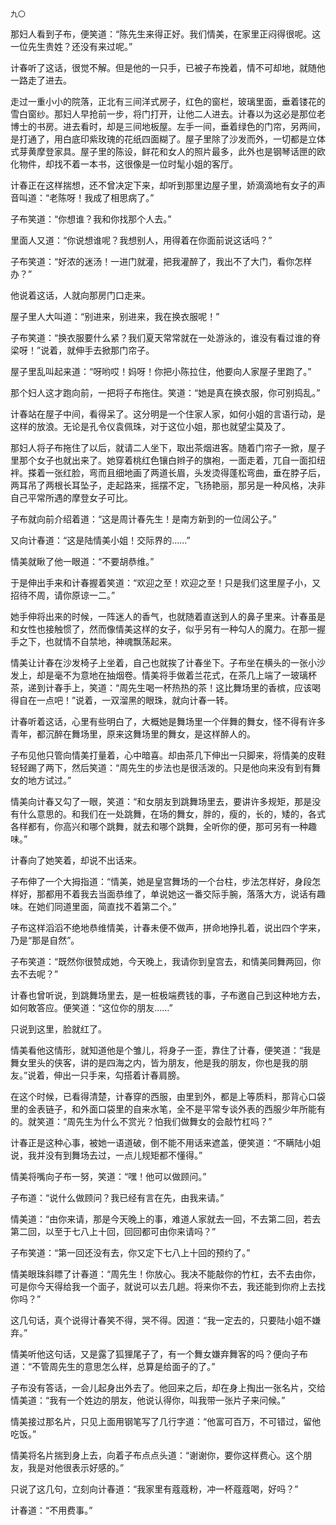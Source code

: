     九〇 

   那妇人看到子布，便笑道：“陈先生来得正好。我们情美，在家里正闷得很呢。这一位先生贵姓？还没有来过呢。”

   计春听了这话，很觉不解。但是他的一只手，已被子布挽着，情不可却地，就随他一路走了进去。

   走过一重小小的院落，正北有三间洋式房子，红色的窗栏，玻璃里面，垂着镂花的雪白窗纱。那妇人早抢前一步，将门打开，让他二人进去。计春以为这必是那位老博士的书房。进去看时，却是三间地板屋。左手一间，垂着绿色的门帘，另两间，是打通了，用白底印紫玫瑰的花纸四面糊了。屋子里除了沙发而外，一切都是立体式芽黄摩登家具。屋子里的陈设，鲜花和女人的照片最多，此外也是钢琴话匣的欧化物件，却找不着一本书，这很像是一位时髦小姐的客厅。

   计春正在这样揣想，还不曾决定下来，却听到那里边屋子里，娇滴滴地有女子的声音叫道：“老陈呀！我成了相思病了。”

   子布笑道：“你想谁？我和你找那个人去。”

   里面人又道：“你说想谁呢？我想别人，用得着在你面前说这话吗？”

   子布笑道：“好浓的迷汤！一进门就灌，把我灌醉了，我出不了大门，看你怎样办？”

   他说着这话，人就向那房门口走来。

   屋子里人大叫道：“别进来，别进来，我在换衣服呢！”

   子布笑道：“换衣服要什么紧？我们夏天常常就在一处游泳的，谁没有看过谁的脊梁呀！”说着，就伸手去掀那门帘子。

   屋子里乱叫起来道：“呀哟哎！妈呀！你把小陈拉住，他要向人家屋子里跑了。”

   那个妇人这才跑向前，一把将子布拖住。笑道：“她是真在换衣服，你可别捣乱。”

   计春站在屋子中间，看得呆了。这分明是一个住家人家，如何小姐的言语行动，是这样的放浪。无论是孔令仪袁佩珠，对于这位小姐，那也就望尘莫及了。

   那妇人将子布拖住了以后，就请二人坐下，取出茶烟进客。随着门帘子一掀，屋子里那个女子也就出来了。她穿着桃红色镶白辫子的旗袍，一面走着，兀自一面扣纽袢。搽着一张红脸，弯而且细地画了两道长眉，头发烫得蓬松弯曲，垂在脖子后，两耳吊了两根长耳坠子，走起路来，摇摆不定，飞扬艳丽，那另是一种风格，决非自己平常所遇的摩登女子可比。

   子布就向前介绍着道：“这是周计春先生！是南方新到的一位阔公子。”

   又向计春道：“这是陆情美小姐！交际界的……”

   情美就瞅了他一眼道：“不要胡恭维。”

   于是伸出手来和计春握着笑道：“欢迎之至！欢迎之至！只是我们这里屋子小，又招待不周，请你原谅一二。”

   她手伸将出来的时候，一阵迷人的香气，也就随着直送到人的鼻子里来。计春虽是和女性也接触惯了，然而像情美这样的女子，似乎另有一种勾人的魔力。在那一握手之下，也就情不自禁地，神魂飘荡起来。

   情美让计春在沙发椅子上坐着，自己也就挨了计春坐下。子布坐在横头的一张小沙发上，却是毫不为意地在抽烟卷。情美将手做着兰花式，在茶几上端了一玻璃杯茶，递到计春手上，笑道：“周先生喝一杯热热的茶！这比舞场里的香槟，应该喝得自在一点吧！”说着，一双溜黑的眼珠，就向计春一转。

   计春听着这话，心里有些明白了，大概她是舞场里一个伴舞的舞女，怪不得有许多青年，都沉醉在舞场里，原来这舞场里的舞女，是这样醉人的。

   子布见他只管向情美打量着，心中暗喜。却由茶几下伸出一只脚来，将情美的皮鞋轻轻踢了两下，然后笑道：“周先生的步法也是很活泼的。只是他向来没有到有舞女的地方试过。”

   情美向计春又勾了一眼，笑道：“和女朋友到跳舞场里去，要讲许多规矩，那是没有什么意思的。和我们在一处跳舞，在场的舞女，胖的，瘦的，长的，矮的，各式各样都有，你高兴和哪个跳舞，就去和哪个跳舞，全听你的便，那可另有一种趣味。”

   计春向了她笑着，却说不出话来。

   子布伸了一个大拇指道：“情美，她是皇宫舞场的一个台柱，步法怎样好，身段怎样好，那都用不着我去当面恭维了，单说她这一番交际手腕，落落大方，说话有趣味。在她们同道里面，简直找不着第二个。”

   子布这样滔滔不绝地恭维情美，计春未便不做声，拼命地挣扎着，说出四个字来，乃是“那是自然”。

   子布笑道：“既然你很赞成她，今天晚上，我请你到皇宫去，和情美同舞两回，你去不去呢？”

   计春也曾听说，到跳舞场里去，是一桩极端费钱的事，子布邀自己到这种地方去，如何敢答应。便笑道：“这位你的朋友……”

   只说到这里，脸就红了。

   情美看他这情形，就知道他是个雏儿，将身子一歪，靠住了计春，便笑道：“我是舞女里头的侠客，讲的是四海之内，皆为朋友，他是我的朋友，你也是我的朋友。”说着，伸出一只手来，勾搭着计春肩膀。

   在这个时候，已看得清楚，计春穿的西服，由里到外，都是上等质料，那背心口袋里的金表链子，和外面口袋里的自来水笔，全不是平常专谈外表的西服少年所能有的。就笑道：“周先生为什么不赏光？怕我们做舞女的会敲竹杠吗？”

   计春正是这种心事，被她一语道破，倒不能不用话来遮盖，便笑道：“不瞒陆小姐说，我并没有到舞场去过，一点儿规矩都不懂得。”

   情美将嘴向子布一努，笑道：“嘿！他可以做顾问。”

   子布道：“说什么做顾问？我已经有言在先，由我来请。”

   情美道：“由你来请，那是今天晚上的事，难道人家就去一回，不去第二回，若去第二回，以至于七八上十回，回回都可由你来请吗？”

   子布笑道：“第一回还没有去，你又定下七八上十回的预约了。”

   情美眼珠斜瞟了计春道：“周先生！你放心。我决不能敲你的竹杠，去不去由你，可是你今天得给我一个面子，就说可以去几趟。将来你不去，我还能到你府上去找你吗？”

   这几句话，真个说得计春笑不得，哭不得。因道：“我一定去的，只要陆小姐不嫌弃。”

   情美听他这句话，又是露了狐狸尾子了，有一个舞女嫌弃舞客的吗？便向子布道：“不管周先生的意思怎么样，总算是给面子的了。”

   子布没有答话，一会儿起身出外去了。他回来之后，却在身上掏出一张名片，交给情美道：“我有一个姓边的朋友，他说认得你，叫我带一张片子来问候。”

   情美接过那名片，只见上面用钢笔写了几行字道：“他富可百万，不可错过，留他吃饭。”

   情美将名片揣到身上去，向着子布点点头道：“谢谢你，要你这样费心。这个朋友，我是对他很表示好感的。”

   只说了这几句，立刻向计春道：“我家里有蔻蔻粉，冲一杯蔻蔻喝，好吗？”

   计春道：“不用费事。”

